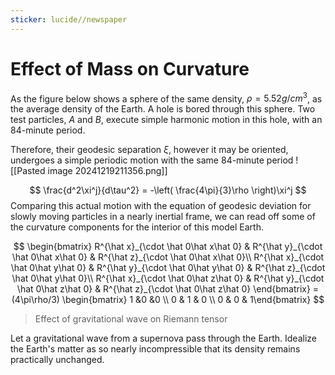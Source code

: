 ```yaml
---
sticker: lucide//newspaper
---
```


# Effect of Mass on Curvature
As the figure below shows a sphere of the same density, $\rho = 5.52 g/cm^3$, as the average density of the Earth. A hole is bored through this sphere. Two test particles, $A$ and $B$, execute simple harmonic motion in this hole, with an 84-minute period. 

Therefore, their geodesic separation $\xi$, however it may be oriented, undergoes a simple periodic motion with the same 84-minute period
![[Pasted image 20241219211356.png]]

$$
\frac{d^2\xi^j}{d\tau^2} = -\left(
\frac{4\pi}{3}\rho
\right)\xi^j
$$
Comparing this actual motion with the equation of geodesic deviation for slowly moving particles in a nearly inertial frame, we can read off some of the curvature components for the interior of this model Earth.

$$
\begin{bmatrix}
R^{\hat x}_{\cdot \hat 0\hat x\hat 0} & R^{\hat y}_{\cdot \hat 0\hat x\hat 0} & R^{\hat z}_{\cdot \hat 0\hat x\hat 0}\\
R^{\hat x}_{\cdot \hat 0\hat y\hat 0} & R^{\hat y}_{\cdot \hat 0\hat y\hat 0} & R^{\hat z}_{\cdot \hat 0\hat y\hat 0}\\ 
R^{\hat x}_{\cdot \hat 0\hat z\hat 0} & R^{\hat y}_{\cdot \hat 0\hat z\hat 0} & R^{\hat z}_{\cdot \hat 0\hat z\hat 0}
\end{bmatrix} =(4\pi\rho/3) \begin{bmatrix} 1 &0 &0 \\ 0 & 1 & 0 \\ 0 & 0 & 1\end{bmatrix}
$$
> Effect of gravitational wave on Riemann tensor

Let a gravitational wave from a supernova pass through the Earth. Idealize the Earth's matter as so nearly incompressible that its density remains practically unchanged.